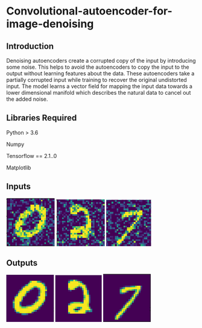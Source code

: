 # Convolutional-autoencoder-for-image-denoising


## Introduction
Denoising autoencoders create a corrupted copy of the input by introducing some noise. This helps to avoid the autoencoders to copy the input to the output without learning features about the data. These autoencoders take a partially corrupted input while training to recover the original undistorted input. The model learns a vector field for mapping the input data towards a lower dimensional manifold which describes the natural data to cancel out the added noise.

## Libraries Required
Python > 3.6

Numpy

Tensorflow == 2.1..0

Matplotlib 

## Inputs

![App Screenshot](https://github.com/gaurav-g-12/Convolutional-autoencoder-for-image-denoising/blob/9425f5c05f8165586b0f6e78c4a0eea9ed0563e9/Inputs/0.png)
![App Screenshot](https://github.com/gaurav-g-12/Convolutional-autoencoder-for-image-denoising/blob/35e987bdbcf49402a324179189035429e18ce319/Inputs/2.png)
![App Screenshot](https://github.com/gaurav-g-12/Convolutional-autoencoder-for-image-denoising/blob/59a2ff3e92bff14c73c8555c44183eb9a72b5ca8/Inputs/7.png)


## Outputs

![App Screenshot](https://github.com/gaurav-g-12/Convolutional-autoencoder-for-image-denoising/blob/9425f5c05f8165586b0f6e78c4a0eea9ed0563e9/Outputs/0.png)
![App Screenshot](https://github.com/gaurav-g-12/Convolutional-autoencoder-for-image-denoising/blob/35e987bdbcf49402a324179189035429e18ce319/Outputs/2.png)
![App Screenshot](https://github.com/gaurav-g-12/Convolutional-autoencoder-for-image-denoising/blob/9425f5c05f8165586b0f6e78c4a0eea9ed0563e9/Outputs/7.png)

